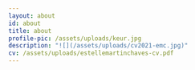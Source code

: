 ```yaml
---
layout: about
id: about
title: about
profile-pic: /assets/uploads/keur.jpg
description: "![](/assets/uploads/cv2021-emc.jpg)"
cv: /assets/uploads/estellemartinchaves-cv.pdf
---
```

